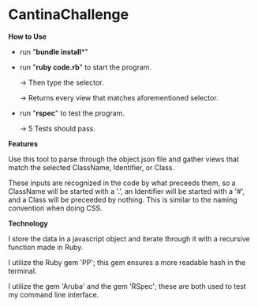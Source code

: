 # CantinaChallenge

**How to Use**

- run "**bundle install***"

- run "**ruby code.rb**" to start the program.

  -> Then type the selector.

  -> Returns every view that matches aforementioned selector.

- run "**rspec**" to test the program.

  -> 5 Tests should pass.

**Features**

Use this tool to parse through the object.json file and gather views that match the selected ClassName, Identifier, or Class.

These inputs are recognized in the code by what preceeds them, so a ClassName will be started with a '.', an Identifier will be started with a '#', and a Class will be preceeded by nothing. This is similar to the naming convention when doing CSS.

**Technology**

I store the data in a javascript object and iterate through it with a recursive function made in Ruby.

I utilize the Ruby gem 'PP';  this gem ensures a more readable hash in the terminal.

I utilize the gem 'Aruba' and the gem 'RSpec'; these are both used to test my command line interface.
